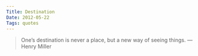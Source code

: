 ```yaml
---
Title: Destination
Date: 2012-05-22
Tags: quotes
---
```


> One’s destination is never a place, but a new way of seeing things. — Henry Miller
